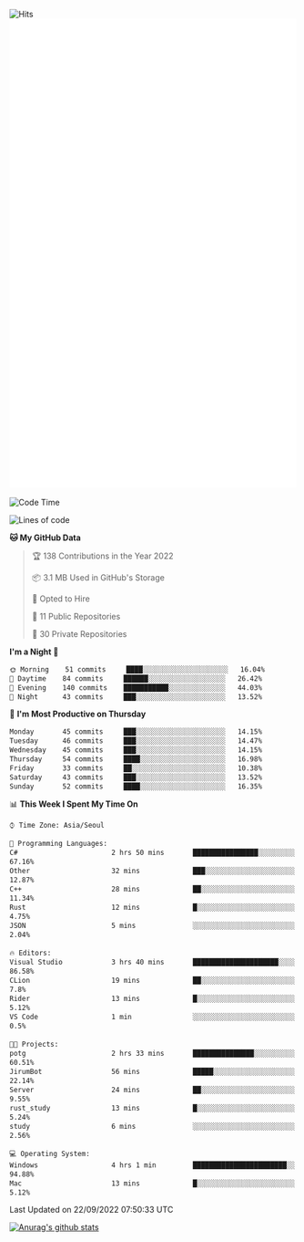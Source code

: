 ![Hits](https://hits.seeyoufarm.com/api/count/incr/badge.svg?url=https%3A%2F%2Fgithub.com%2Fkokose1234&count_bg=%2379C83D&title_bg=%23555555&icon=apple.svg&icon_color=%23E7E7E7&title=hits&edge_flat=false)
<br/>
![Metrics](https://github.com/kokose1234/kokose1234/blob/main/github-metrics.svg)

<!--START_SECTION:waka-->
![Code Time](http://img.shields.io/badge/Code%20Time-694%20hrs%2038%20mins-blue)

![Lines of code](https://img.shields.io/badge/From%20Hello%20World%20I%27ve%20Written-901%20Thousand%20lines%20of%20code-blue)

**🐱 My GitHub Data** 

> 🏆 138 Contributions in the Year 2022
 > 
> 📦 3.1 MB Used in GitHub's Storage 
 > 
> 💼 Opted to Hire
 > 
> 📜 11 Public Repositories 
 > 
> 🔑 30 Private Repositories  
 > 
**I'm a Night 🦉** 

```text
🌞 Morning    51 commits     ████░░░░░░░░░░░░░░░░░░░░░   16.04% 
🌆 Daytime    84 commits     ██████░░░░░░░░░░░░░░░░░░░   26.42% 
🌃 Evening    140 commits    ███████████░░░░░░░░░░░░░░   44.03% 
🌙 Night      43 commits     ███░░░░░░░░░░░░░░░░░░░░░░   13.52%

```
📅 **I'm Most Productive on Thursday** 

```text
Monday       45 commits     ███░░░░░░░░░░░░░░░░░░░░░░   14.15% 
Tuesday      46 commits     ███░░░░░░░░░░░░░░░░░░░░░░   14.47% 
Wednesday    45 commits     ███░░░░░░░░░░░░░░░░░░░░░░   14.15% 
Thursday     54 commits     ████░░░░░░░░░░░░░░░░░░░░░   16.98% 
Friday       33 commits     ██░░░░░░░░░░░░░░░░░░░░░░░   10.38% 
Saturday     43 commits     ███░░░░░░░░░░░░░░░░░░░░░░   13.52% 
Sunday       52 commits     ████░░░░░░░░░░░░░░░░░░░░░   16.35%

```


📊 **This Week I Spent My Time On** 

```text
⌚︎ Time Zone: Asia/Seoul

💬 Programming Languages: 
C#                       2 hrs 50 mins       ████████████████░░░░░░░░░   67.16% 
Other                    32 mins             ███░░░░░░░░░░░░░░░░░░░░░░   12.87% 
C++                      28 mins             ██░░░░░░░░░░░░░░░░░░░░░░░   11.34% 
Rust                     12 mins             █░░░░░░░░░░░░░░░░░░░░░░░░   4.75% 
JSON                     5 mins              ░░░░░░░░░░░░░░░░░░░░░░░░░   2.04%

🔥 Editors: 
Visual Studio            3 hrs 40 mins       █████████████████████░░░░   86.58% 
CLion                    19 mins             ██░░░░░░░░░░░░░░░░░░░░░░░   7.8% 
Rider                    13 mins             █░░░░░░░░░░░░░░░░░░░░░░░░   5.12% 
VS Code                  1 min               ░░░░░░░░░░░░░░░░░░░░░░░░░   0.5%

🐱‍💻 Projects: 
potg                     2 hrs 33 mins       ███████████████░░░░░░░░░░   60.51% 
JirumBot                 56 mins             █████░░░░░░░░░░░░░░░░░░░░   22.14% 
Server                   24 mins             ██░░░░░░░░░░░░░░░░░░░░░░░   9.55% 
rust_study               13 mins             █░░░░░░░░░░░░░░░░░░░░░░░░   5.24% 
study                    6 mins              ░░░░░░░░░░░░░░░░░░░░░░░░░   2.56%

💻 Operating System: 
Windows                  4 hrs 1 min         ███████████████████████░░   94.88% 
Mac                      13 mins             █░░░░░░░░░░░░░░░░░░░░░░░░   5.12%

```


 Last Updated on 22/09/2022 07:50:33 UTC
<!--END_SECTION:waka-->

[![Anurag's github stats](https://github-readme-stats.vercel.app/api?username=kokose1234&theme=dracula)](https://github.com/anuraghazra/github-readme-stats)



	
